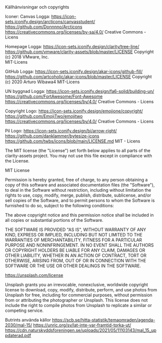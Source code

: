 Källhänvisningar och copyrights

Iconer: 
Canvas Logga:
https://icon-sets.iconify.design/arcticons/canvasstudent/
https://github.com/Donnnno/Arcticons
https://creativecommons.org/licenses/by-sa/4.0/
Creative Commons - Licens

Homepage Logga:
https://icon-sets.iconify.design/clarity/tree-line/
https://github.com/vmware/clarity-assets/blob/master/LICENSE
Copyright (c) 2018 VMware, Inc.				
MIT-Licens

GitHub Logga:
https://icon-sets.iconify.design/akar-icons/github-fill/
https://github.com/artcoholic/akar-icons/blob/master/LICENSE
Copyright (c) 2020 Arturo Wibawa4
MIT-Licens

UN byggnad Logga:
https://icon-sets.iconify.design/fa6-solid/building-un/
https://github.com/FortAwesome/Font-Awesome
https://creativecommons.org/licenses/by/4.0/
Creative Commons - Licens

Copyright Logo: 
https://icon-sets.iconify.design/emojione/copyright/
https://github.com/EmojiTwo/emojitwo
https://creativecommons.org/licenses/by/4.0/
Creative Commons - Licens


Pil Logo:
https://icon-sets.iconify.design/bi/arrow-right/
https://github.com/danklammer/bytesize-icons
https://github.com/twbs/icons/blob/main/LICENSE.md
MIT - Licens

The MIT license (the "License") set forth below applies to all parts of the clarity-assets project.  You may not use this file except in compliance with the License.

MIT License

Permission is hereby granted, free of charge, to any person obtaining a copy of this software and associated documentation files (the "Software"), to deal in the Software without restriction, including without limitation the rights to use, copy, modify, merge, publish, distribute, sublicense, and/or sell copies of the Software, and to permit persons to whom the Software is furnished to do
so, subject to the following conditions:

The above copyright notice and this permission notice shall be included in all copies or substantial portions of the Software.

THE SOFTWARE IS PROVIDED "AS IS", WITHOUT WARRANTY OF ANY KIND, EXPRESS OR IMPLIED, INCLUDING BUT NOT LIMITED TO THE WARRANTIES OF MERCHANTABILITY, FITNESS FOR A PARTICULAR PURPOSE AND NONINFRINGEMENT. IN NO EVENT SHALL THE AUTHORS OR COPYRIGHT HOLDERS BE LIABLE FOR ANY CLAIM, DAMAGES OR OTHER LIABILITY, WHETHER IN AN ACTION OF CONTRACT, TORT OR OTHERWISE, ARISING FROM, OUT OF OR IN CONNECTION WITH THE SOFTWARE OR THE USE OR OTHER DEALINGS IN THE SOFTWARE.

https://unsplash.com/license

Unsplash grants you an irrevocable, nonexclusive, worldwide copyright license to download, copy, modify, distribute, perform, and use photos from Unsplash for free, including for commercial purposes, without permission from or attributing the photographer or Unsplash. This license does not include the right to compile photos from Unsplash to replicate a similar or competing service.

Butrints använda källor 
https://scb.se/hitta-statistik/temaomraden/agenda-2030/mal-15/
https://unric.org/sv/lat-inte-var-framtid-torka-ut/
https://cdn.naturskyddsforeningen.se/uploads/2021/05/11103143/mal_15_uppdaterad.pdf
